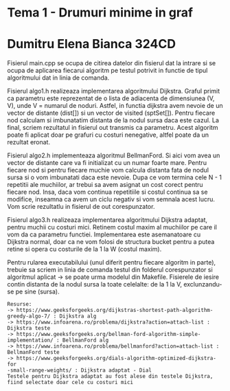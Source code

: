 # Tema 1 - Drumuri minime in graf
# Dumitru Elena Bianca 324CD

Fisierul main.cpp se ocupa de citirea datelor din fisierul dat la 
intrare si se ocupa de aplicarea fiecarui algoritm pe testul potrivit in functie
de tipul algoritmului dat in linia de comanda. <br />

Fisierul algo1.h realizeaza implementarea algoritmului Dijkstra. Graful
primit ca parametru este reprezentat de o lista de adiacenta de dimensiunea
(V, V), unde V = numarul de noduri. Astfel, in functia dijkstra avem nevoie de
un vector de distante (dist[]) si un vector de visited (sptSet[]). Pentru 
fiecare nod calculam si imbunatatim distanta de la nodul sursa daca este cazul.
La final, scriem rezultatul in fisierul out transmis ca parametru. Acest 
algoritm poate fi aplicat doar pe grafuri cu costuri nenegative, altfel poate da
un rezultat eronat. <br />

Fisierul algo2.h implementeaza algoritmul BellmanFord. Si aici vom avea
un vector de distante care va fi initializat cu un numar foarte mare. Pentru
fiecare nod si pentru fiecare muchie vom calcula distanta fata de nodul sursa si
o vom imbunatati daca este nevoie. Dupa ce vom termina cele N - 1 repetitii ale
muchiilor, ar trebui sa avem asignat un cost corect pentru fiecare nod. Insa,
daca vom continua repetitiile si costul continua sa se modifice, inseamna ca 
avem un ciclu negativ si vom semnala acest lucru. Vom scrie rezultatlu in 
fisierul de out corespunzator. <br />

Fisierul algo3.h realizeaza implementarea algoritmului Dijkstra adaptat,
pentru muchii cu costuri mici. Retinem costul maxim al muchiilor pe care il vom
da ca parametru functiei. Implementarea este asemanatoare cu Dijkstra normal,
doar ca ne vom folosi de structura bucket pentru a putea retine si opera cu 
costurile de la 1 la W (costul maxim). <br />
	
Pentru rularea executabilului (unul diferit pentru fiecare algoritm in 
parte), trebuie sa scriem in linia de comanda testul din folderul corespunzator
si algoritmul aplicat -> se poate urma modelul din Makefile.
Fisierele de iesire contin distanta de la nodul sursa la
toate celelalte: de la 1 la V, exclunzandu-se pe sine (sursa). <br />

	Resurse: 	
	-> https://www.geeksforgeeks.org/dijkstras-shortest-path-algorithm-
	greedy-algo-7/ : Dijkstra alg
	-> https://www.infoarena.ro/problema/dijkstra?action=attach-list :
	Dijkstra teste
	-> https://www.geeksforgeeks.org/bellman-ford-algorithm-simple-
	implementation/ : BellmanFord alg
	-> https://www.infoarena.ro/problema/bellmanford?action=attach-list :
	BellmanFord teste
	-> https://www.geeksforgeeks.org/dials-algorithm-optimized-dijkstra-for
	-small-range-weights/ : Dijkstra adaptat - Dial
	Testele pentru Dijkstra adaptat au fost alese din testele Dijkstra,
	fiind selectate doar cele cu costuri mici
